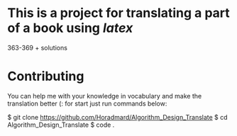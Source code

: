 # This is a project for translating a part of a book using $latex$

363-369 + solutions

# Contributing

You can help me with your knowledge in vocabulary and make the translation better (:
for start just run commands below:

$ git clone https://github.com/Horadmard/Algorithm_Design_Translate
$ cd Algorithm_Design_Translate
$ code .